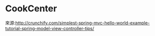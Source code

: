 # CookCenter

來源:http://crunchify.com/simplest-spring-mvc-hello-world-example-tutorial-spring-model-view-controller-tips/
